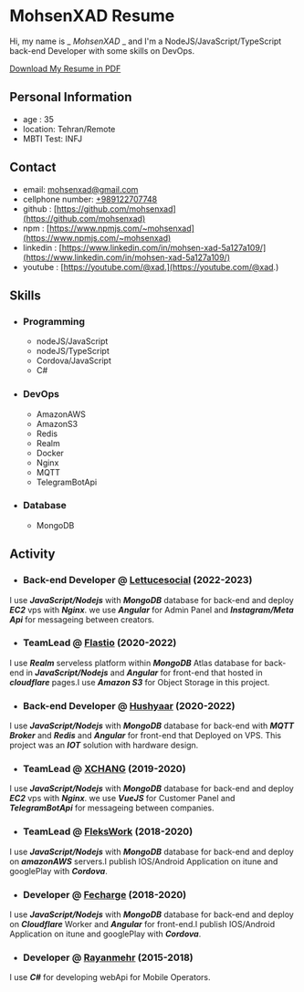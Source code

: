 # MohsenXAD Resume

Hi, my name is _ _MohsenXAD_ _ and I'm a NodeJS/JavaScript/TypeScript back-end Developer with some skills on DevOps.

[Download My Resume in PDF](MohsenXADResume.pdf)

## Personal Information

- age : 35
- location: Tehran/Remote
- MBTI Test: INFJ

## Contact

- email: [mohsenxad@gmail.com](mailto:mohsenxad@gmail.com)
- cellphone number: [+989122707748](tel:+989122707748)
- github : [https://github.com/mohsenxad](https://github.com/mohsenxad)
- npm : [https://www.npmjs.com/~mohsenxad](https://www.npmjs.com/~mohsenxad)
- linkedin : [https://www.linkedin.com/in/mohsen-xad-5a127a109/](https://www.linkedin.com/in/mohsen-xad-5a127a109/)
- youtube : [https://youtube.com/@xad.](https://youtube.com/@xad.)


## Skills

- ### Programming

  - nodeJS/JavaScript
  - nodeJS/TypeScript
  - Cordova/JavaScript
  - C#

- ### DevOps

  - AmazonAWS
  - AmazonS3
  - Redis
  - Realm
  - Docker
  - Nginx
  - MQTT
  - TelegramBotApi
 
- ### Database

  - MongoDB



## Activity

- ### Back-end Developer @ [Lettucesocial](https://lettucesocial.com/) (2022-2023)

I use ***JavaScript/Nodejs*** with ***MongoDB*** database for back-end and deploy ***EC2*** vps with ***Nginx***. we use ***Angular*** for Admin Panel and ***Instagram/Meta Api*** for messageing between creators.


- ### TeamLead @ [Flastio](https://flastio.com/) (2020-2022)

I use ***Realm*** serveless platform within ***MongoDB*** Atlas database for back-end in ***JavaScript/Nodejs*** and ***Angular*** for front-end that hosted in ***cloudflare*** pages.I use ***Amazon S3*** for Object Storage in this project.


- ### Back-end Developer @ [Hushyaar](https://hushyaar.ir) (2020-2022)

I use ***JavaScript/Nodejs*** with ***MongoDB*** database for back-end with ***MQTT Broker*** and ***Redis*** and ***Angular*** for front-end that Deployed on VPS.
This project was an ***IOT*** solution with hardware design.


- ### TeamLead @ [XCHANG](https://github.com/txchng/) (2019-2020)

I use ***JavaScript/Nodejs*** with ***MongoDB*** database for back-end and deploy ***EC2*** vps with ***Nginx***. we use ***VueJS*** for Customer Panel and ***TelegramBotApi*** for messageing between companies.


- ### TeamLead @ [FleksWork](https://flekswork.com/) (2018-2020)

I use ***JavaScript/Nodejs*** with ***MongoDB*** database for back-end and deploy on ***amazonAWS*** servers.I publish IOS/Android Application on itune and googlePlay with ***Cordova***.


- ### Developer @ [Fecharge](https://fecharge.ir) (2018-2020)

I use ***JavaScript/Nodejs*** with ***MongoDB*** database for back-end and deploy on ***Cloudflare*** Worker and ***Angular*** for front-end.I publish IOS/Android Application on itune and googlePlay with ***Cordova***.


- ### Developer @ [Rayanmehr](https://www.rayanmehr.co.ir/) (2015-2018)

I use ***C#*** for developing webApi for Mobile Operators.
